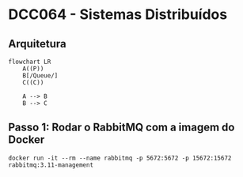 # DCC064 - Sistemas Distribuídos

## Arquitetura

```mermaid
flowchart LR
    A((P))
    B[/Queue/]
    C((C))

    A --> B
    B --> C
```

## Passo 1: Rodar o RabbitMQ com a imagem do Docker

```
docker run -it --rm --name rabbitmq -p 5672:5672 -p 15672:15672 rabbitmq:3.11-management
```
